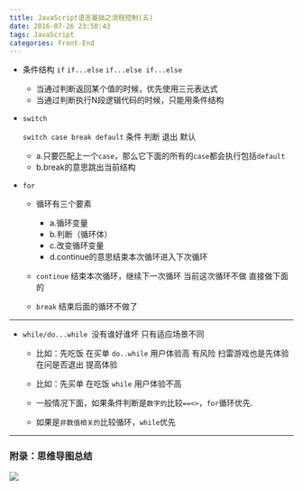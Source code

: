 ```yaml
---
title: JavaScript语言基础之流程控制(五)
date: 2016-07-26 23:50:43
tags: JavaScript
categories: Front-End
---
```


- 条件结构
    `if`
    `if...else`
    `if...else if...else`

    - 当通过判断返回某个值的时候，优先使用三元表达式
    - 当通过判断执行N段逻辑代码的时候，只能用条件结构
<!--more-->

- `switch`

    `switch case break default` 条件   判断 退出  默认

   - a.只要匹配上一个`case`，那么它下面的所有的`case`都会执行包括`default`
   - b.break的意思跳出当前结构
<!--more-->
-  `for`

   - 循环有三个要素

     - a.循环变量
     - b.判断（循环体）
     - c.改变循环变量
     - d.continue的意思结束本次循环进入下次循环


   -  `continue` 结束本次循环，继续下一次循环  当前这次循环不做 直接做下面的
   -  `break` 结束后面的循环不做了

---

- `while/do...while `没有谁好谁坏 只有适应场景不同

  - 比如：先吃饭 在买单 `do..while` 用户体验高 有风险  扫雷游戏也是先体验 在问是否退出 提高体验
  - 比如：先买单 在吃饭 `while` 用户体验不高

  - 一般情况下面，如果条件判断是`数字的`比较`==<>`，`for`循环优先.
  - 如果是`非数值相关的`比较循环，`while`优先


---

### 附录：思维导图总结

![](http://7xq6al.com1.z0.glb.clouddn.com/JavaScript%20%E6%B5%81%E7%A8%8B%E6%8E%A7%E5%88%B6.gif)
